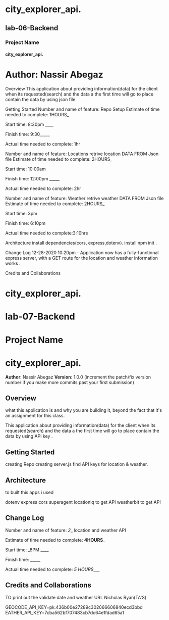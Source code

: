 # city_explorer_api.
## lab-06-Backend
### Project Name
#### city_explorer_api.
# Author: Nassir Abegaz

Overview
This application about providing information(data) for the client when its requested(search) and the data a the first time will go to place contain the data by using json file

Getting Started
Number and name of feature: Repo Setup Estimate of time needed to complete: 1HOURS_

Start time: 8:30pm ____

Finish time: 9:30_____

Actual time needed to complete: 1hr

Number and name of feature: Locations retrive location DATA FROM Json file Estimate of time needed to complete: 2HOURS_

Start time: 10:00am

Finish time: 12:00pm _____

Actual time needed to complete: 2hr

Number and name of feature: Weather retrive weather DATA FROM Json file Estimate of time needed to complete: 2HOURS_

Start time: 3pm

Finish time: 6:10pm

Actual time needed to complete:3:10hrs

Architecture
install dependencies(cors, express,dotenv). install npm init .

Change Log
12-28-2020 10:20pm - Application now has a fully-functional express server, with a GET route for the location and weather information works .

Credits and Collaborations




# city_explorer_api.
# lab-07-Backend


 # Project Name 
 # city_explorer_api.

**Author**: Nassir Abegaz
**Version**: 1.0.0 (increment the patch/fix version number if you make more commits past your first submission)

## Overview
 what this application is and why you are building it, beyond the fact that it's an assignment for this class. 

 This application about providing information(data) for the client when its requested(search) and the data a the first time will go to place contain the data by using API key .
## Getting Started
creating Repo
creating server.js
find API keys for location & weather.

## Architecture
to built this apps i used 

dotenv
express
cors
superagent
locationiq to get API
weatherbit  to get API


## Change Log

Number and name of feature: _2__
location and weather API

Estimate of time needed to complete: __4HOURS___

Start time: _8PM ____

Finish time: _____

Actual time needed to complete: _5 HOURS____


## Credits and Collaborations

TO print out the validate date and weather URL Nicholas Ryan(TA'S)





GEOCODE_API_KEY=pk.436b00e27289c302066606840ecd3bbd
EATHER_API_KEY=7cba562bf707483cb7dc64e1fdad65a1
